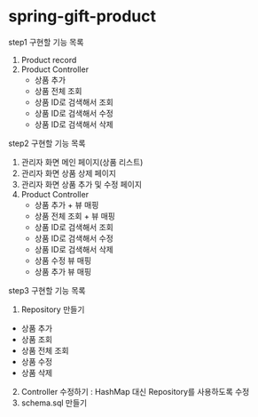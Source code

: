 # spring-gift-product
step1 구현할 기능 목록
1. Product record
2. Product Controller
   - 상품 추가
   - 상품 전체 조회
   - 상품 ID로 검색해서 조회
   - 상품 ID로 검색해서 수정
   - 상품 ID로 검색해서 삭제

step2 구현할 기능 목록
1. 관리자 화면 메인 페이지(상품 리스트)
2. 관리자 화면 상품 상제 페이지
3. 관리자 화면 상품 추가 및 수정 페이지
4. Product Controller
   - 상품 추가 + 뷰 매핑
   - 상품 전체 조회 + 뷰 매핑
   - 상품 ID로 검색해서 조회
   - 상품 ID로 검색해서 수정
   - 상품 ID로 검색해서 삭제
   - 상품 수정 뷰 매핑
   - 상품 추가 뷰 매핑

step3 구현할 기능 목록
1. Repository 만들기
  - 상품 추가
  - 상품 조회
  - 상품 전체 조회
  - 상품 수정
  - 상품 삭제
2. Controller 수정하기 : HashMap 대신 Repository를 사용하도록 수정
3. schema.sql 만들기
